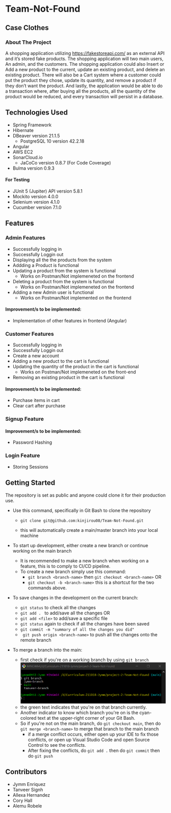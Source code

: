 # Team-Not-Found

## Case Clothes

### About The Project

A shopping application utilizing https://fakestoreapi.com/ as an external API and it’s stored fake products. The shopping application will two main users, An admin, and the customers. The shopping application could also Insert or Add a new product to the current, update an existing product, and delete an existing product. There will also be a Cart system where a customer could put the product they chose, update its quantity, and remove a product if they don’t want the product. And lastly, the application would be able to do a transaction where, after buying all the products, all the quantity of the product would be reduced, and every transaction will persist in a database.

## Technologies Used

* Spring Framework
* Hibernate
* DBeaver version 21.1.5
    * PostgreSQL 10 version 42.2.18
* Angular
* AWS EC2
* SonarCloud.io
    * JaCoCo version 0.8.7 (For Code Coverage)
* Bulma version 0.9.3

#### For Testing
* JUnit 5 (Jupiter) API version 5.8.1
* Mockito version 4.0.0
* Selenium version 4.1.0
* Cucumber version 7.1.0

## Features

### Admin Features

* Successfully logging in
* Successfully Loggin out
* Displaying all the the products from the system
* Addding a Product is functional
* Updating a product from the system is functional
    * Works on Postman/Not implemeneted on the frontend
* Deleting  a product from the system is functional
    * Works on Postman/Not implemeneted on the frontend
* Adding a new Admin user is functional
    * Works on Postman/Not implemented on the frontend

#### Improvement/s to be implemented:
* Implementation of other features in frontend (Angular)

### Customer Features

* Successfully logging in
* Successfully Loggin out
* Create a new account
* Adding a new product to the cart is functional
* Updating the quantity of the product in the cart is functional
    * Works on Postman/Not implemeneted on the front-end
* Removing an existing product in the cart is functional

#### Improvement/s to be implemented:
* Purchase items in cart
* Clear cart after purchase

### Signup Feature
#### Improvement/s to be implemented:
* Password Hashing

### Login Feature
* Storing Sessions


## Getting Started

The repository is set as public and anyone could clone it for their production use.

* Use this command, specifically in Git Bash to clone the repository
    * ```git clone git@github.com:kinjirou08/Team-Not-Found.git```

    * this will automatically create a main/master branch into your local machine

* To start up development, either create a new branch or continue working on the main branch
    * It is recommended to make a new branch when working on a feature, this is to comply to CI/CD pipeline.
    * To create a new branch simply use this command:
        * ```git branch <branch-name>``` then ```git checkout <branch-name>``` OR
        * ```git checkout -b <branch-name>``` this is a shortcut for the two commands above.

* To save changes in the development on the current branch:
    * ```git status``` to check all the changes
    * ```git add . ``` to add/save all the changes OR
    * ```git add <file>``` to add/save a specific file
    * ```git status``` again to check if all the changes have been saved
    * ```git commit -m "summary of all the changes you did" ```
    * ``` git push origin <branch-name>``` to push all the changes onto the remote branch

* To merge a branch into the main:
    * first check if you're on a working branch by using ```git branch```
    ![This is an image](assets/images/git-branch-example.PNG)
    * the green text indicates that you're on that branch currently.
    * Another indicator to know which branch you're on is the cyan-colored text at the upper-right corner of your Git Bash.
    * So if you're not on the main branch, do ```git checkout main```, then do ```git merge <branch-name>``` to merge that branch to the main branch
        * if a merge conflict occurs, either open up your IDE to fix those conflicts, or open up Visual Studio Code and open Source Control to see the conflicts.
        * After fixing the conflicts, do ```git add .``` then do ```git commit``` then do ```git push```

## Contributors
* Jymm Enriquez
* Tanveer Signh
* Allexa Hernandez
* Cory Hall
* Alemu Robele
